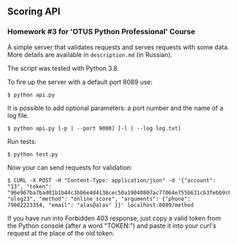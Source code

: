 ## Scoring API
### Homework #3 for 'OTUS Python Professional' Course

A simple server that validates requests and serves requests with some data. More details are available in `description.md` (in Russian). 

The script was tested with Python 3.8.

To fire up the server with a default port 8089 use:
```
$ python api.py
```
It is possible to add optional parameters: a port number and the name of a log file.
```
$ python api.py [-p | --port 9000] [-l | --log log.txt]
```
Run tests:
```
$ python test.py
```
Now your can send requests for validation:
```
$ CURL -X POST -H "Content-Type: application/json" -d '{"account": "13", "token": "96e967ba7bad01b1b44c3bb6e4d4136cec50a19040807ac77064e755b631cb3febb9c06286df6d64f86238daed6f68ed7abdeff655b71ef827e0f895ae74661f","login": "oleg23", "method": "online_score", "arguments": {"phone": 79082223354, "email": "alas@alas" }}' localhost:8089/method

```
If you have run into Forbidden 403 response, just copy a valid token from the Python console (after a word "TOKEN:") and paste it into your curl's request at the place of the old token.